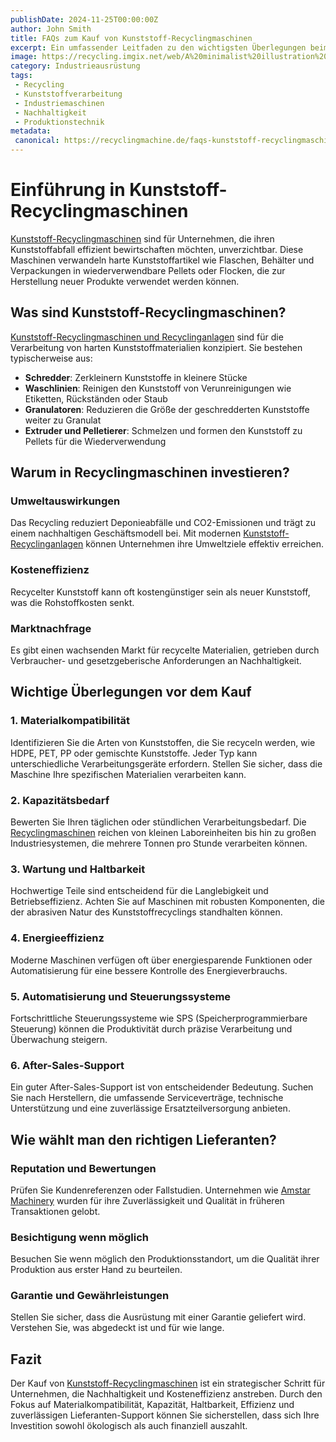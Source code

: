 ```yaml
---
publishDate: 2024-11-25T00:00:00Z
author: John Smith
title: FAQs zum Kauf von Kunststoff-Recyclingmaschinen
excerpt: Ein umfassender Leitfaden zu den wichtigsten Überlegungen beim Kauf von Kunststoff-Recyclingmaschinen, einschließlich Materialkompatibilität, Kapazität und Wartung.
image: https://recycling.imgix.net/web/A%20minimalist%20illustration%20featuring%20the%20silhouette%20of%20a%20modern%20in.webp
category: Industrieausrüstung
tags:
 - Recycling
 - Kunststoffverarbeitung
 - Industriemaschinen
 - Nachhaltigkeit
 - Produktionstechnik
metadata:
 canonical: https://recyclingmachine.de/faqs-kunststoff-recyclingmaschinen
---
```


# Einführung in Kunststoff-Recyclingmaschinen

[Kunststoff-Recyclingmaschinen](https://www.recyclingmachine.de/hartkunststoff-recyclinganlagen) sind für Unternehmen, die ihren Kunststoffabfall effizient bewirtschaften möchten, unverzichtbar. Diese Maschinen verwandeln harte Kunststoffartikel wie Flaschen, Behälter und Verpackungen in wiederverwendbare Pellets oder Flocken, die zur Herstellung neuer Produkte verwendet werden können.

## Was sind Kunststoff-Recyclingmaschinen?

[Kunststoff-Recyclingmaschinen und Recyclinganlagen](https://www.recyclingmachine.de/hartkunststoff-recyclinganlagen) sind für die Verarbeitung von harten Kunststoffmaterialien konzipiert. Sie bestehen typischerweise aus:

- **Schredder**: Zerkleinern Kunststoffe in kleinere Stücke
- **Waschlinien**: Reinigen den Kunststoff von Verunreinigungen wie Etiketten, Rückständen oder Staub
- **Granulatoren**: Reduzieren die Größe der geschredderten Kunststoffe weiter zu Granulat
- **Extruder und Pelletierer**: Schmelzen und formen den Kunststoff zu Pellets für die Wiederverwendung

## Warum in Recyclingmaschinen investieren?

### Umweltauswirkungen
Das Recycling reduziert Deponieabfälle und CO2-Emissionen und trägt zu einem nachhaltigen Geschäftsmodell bei. Mit modernen [Kunststoff-Recyclinganlagen](https://www.recyclingmachine.de/hartkunststoff-recyclinganlagen) können Unternehmen ihre Umweltziele effektiv erreichen.

### Kosteneffizienz
Recycelter Kunststoff kann oft kostengünstiger sein als neuer Kunststoff, was die Rohstoffkosten senkt.

### Marktnachfrage
Es gibt einen wachsenden Markt für recycelte Materialien, getrieben durch Verbraucher- und gesetzgeberische Anforderungen an Nachhaltigkeit.

## Wichtige Überlegungen vor dem Kauf

### 1. Materialkompatibilität
Identifizieren Sie die Arten von Kunststoffen, die Sie recyceln werden, wie HDPE, PET, PP oder gemischte Kunststoffe. Jeder Typ kann unterschiedliche Verarbeitungsgeräte erfordern. Stellen Sie sicher, dass die Maschine Ihre spezifischen Materialien verarbeiten kann.

### 2. Kapazitätsbedarf
Bewerten Sie Ihren täglichen oder stündlichen Verarbeitungsbedarf. Die [Recyclingmaschinen](https://www.recyclingmachine.de/hartkunststoff-recyclinganlagen) reichen von kleinen Laboreinheiten bis hin zu großen Industriesystemen, die mehrere Tonnen pro Stunde verarbeiten können.

### 3. Wartung und Haltbarkeit
Hochwertige Teile sind entscheidend für die Langlebigkeit und Betriebseffizienz. Achten Sie auf Maschinen mit robusten Komponenten, die der abrasiven Natur des Kunststoffrecyclings standhalten können.

### 4. Energieeffizienz
Moderne Maschinen verfügen oft über energiesparende Funktionen oder Automatisierung für eine bessere Kontrolle des Energieverbrauchs.

### 5. Automatisierung und Steuerungssysteme
Fortschrittliche Steuerungssysteme wie SPS (Speicherprogrammierbare Steuerung) können die Produktivität durch präzise Verarbeitung und Überwachung steigern.

### 6. After-Sales-Support
Ein guter After-Sales-Support ist von entscheidender Bedeutung. Suchen Sie nach Herstellern, die umfassende Serviceverträge, technische Unterstützung und eine zuverlässige Ersatzteilversorgung anbieten.

## Wie wählt man den richtigen Lieferanten?

### Reputation und Bewertungen
Prüfen Sie Kundenreferenzen oder Fallstudien. Unternehmen wie [Amstar Machinery](https://www.recyclingmachine.de/hartkunststoff-recyclinganlagen) wurden für ihre Zuverlässigkeit und Qualität in früheren Transaktionen gelobt.

### Besichtigung wenn möglich
Besuchen Sie wenn möglich den Produktionsstandort, um die Qualität ihrer Produktion aus erster Hand zu beurteilen.

### Garantie und Gewährleistungen
Stellen Sie sicher, dass die Ausrüstung mit einer Garantie geliefert wird. Verstehen Sie, was abgedeckt ist und für wie lange.

## Fazit

Der Kauf von [Kunststoff-Recyclingmaschinen](https://www.recyclingmachine.de/hartkunststoff-recyclinganlagen) ist ein strategischer Schritt für Unternehmen, die Nachhaltigkeit und Kosteneffizienz anstreben. Durch den Fokus auf Materialkompatibilität, Kapazität, Haltbarkeit, Effizienz und zuverlässigen Lieferanten-Support können Sie sicherstellen, dass sich Ihre Investition sowohl ökologisch als auch finanziell auszahlt.

